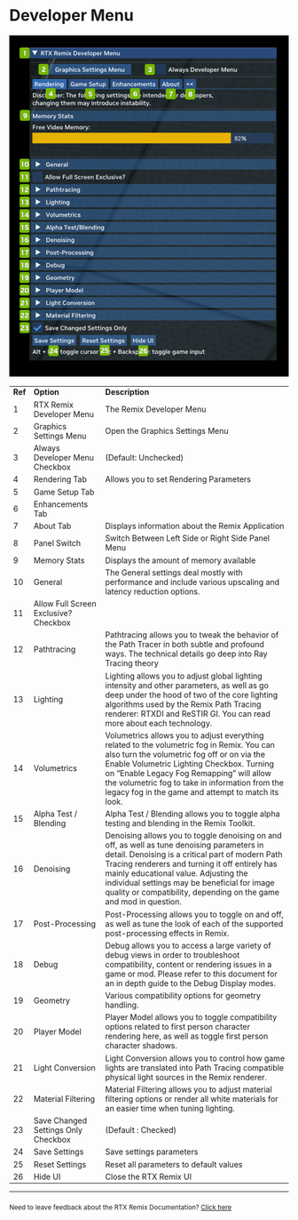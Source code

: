 # Developer Menu 

![DeveloperMenu](../data/images/rtxremix_035.png)


<table>
  <tr>
   <td><strong>Ref</strong>
   </td>
   <td><strong>Option</strong>
   </td>
   <td><strong>Description</strong>
   </td>
  </tr>
  <tr>
   <td>1
   </td>
   <td>RTX Remix Developer Menu
   </td>
   <td>The Remix Developer Menu
   </td>
  </tr>
  <tr>
   <td>2
   </td>
   <td>Graphics Settings Menu
   </td>
   <td>Open the Graphics Settings Menu
   </td>
  </tr>
  <tr>
   <td>3
   </td>
   <td>Always Developer Menu Checkbox
   </td>
   <td>(Default: Unchecked)
   </td>
  </tr>
  <tr>
   <td>4
   </td>
   <td>Rendering Tab
   </td>
   <td>Allows you to set Rendering Parameters
   </td>
  </tr>
  <tr>
   <td>5
   </td>
   <td>Game Setup Tab
   </td>
   <td><!--- Needs Description --->
   </td>
  </tr>
  <tr>
   <td>6
   </td>
   <td>Enhancements Tab
   </td>
   <td><!--- Needs Description --->
   </td>
  </tr>
  <tr>
   <td>7
   </td>
   <td>About Tab
   </td>
   <td>Displays information about the Remix Application
   </td>
  </tr>
  <tr>
   <td>8
   </td>
   <td>Panel Switch
   </td>
   <td>Switch Between Left Side or Right Side Panel Menu
   </td>
  </tr>
  <tr>
   <td>9
   </td>
   <td>Memory Stats
   </td>
   <td>Displays the amount of memory available
   </td>
  </tr>
  <tr>
   <td>10
   </td>
   <td>General
   </td>
   <td>The General settings deal mostly with performance and include various upscaling and latency reduction options.
   </td>
  </tr>
  <tr>
   <td>11
   </td>
   <td>Allow Full Screen Exclusive? Checkbox
   </td>
   <td><!--- Needs Description --->
   </td>
  </tr>
  <tr>
   <td>12
   </td>
   <td>Pathtracing
   </td>
   <td>Pathtracing allows you to tweak the behavior of the Path Tracer in both subtle and profound ways. The technical details go deep into Ray Tracing theory
   </td>
  </tr>
  <tr>
   <td>13
   </td>
   <td>Lighting
   </td>
   <td>Lighting allows you to adjust global lighting intensity and other parameters, as well as go deep under the hood of two of the core lighting algorithms used by the Remix Path Tracing renderer: RTXDI and ReSTIR GI. You can read more about each technology. 
   </td>
  </tr>
  <tr>
   <td>14
   </td>
   <td>Volumetrics
   </td>
   <td>Volumetrics allows you to adjust everything related to the volumetric fog in Remix. You can also turn the volumetric fog off or on via the Enable Volumetric Lighting Checkbox. Turning on “Enable Legacy Fog Remapping” will allow the volumetric fog to take in information from the legacy fog in the game and attempt to match its look. 
   </td>
  </tr>
  <tr>
   <td>15
   </td>
   <td>Alpha Test / Blending
   </td>
   <td>Alpha Test / Blending allows you to toggle alpha testing and blending in the Remix Toolkit. 
   </td>
  </tr>
  <tr>
   <td>16
   </td>
   <td>Denoising
   </td>
   <td>Denoising allows you to toggle denoising on and off, as well as tune denoising parameters in detail. Denoising is a critical part of modern Path Tracing renderers and turning it off entirely has mainly educational value. Adjusting the individual settings may be beneficial for image quality or compatibility, depending on the game and mod in question.
   </td>
  </tr>
  <tr>
   <td>17
   </td>
   <td>Post-Processing
   </td>
   <td>Post-Processing allows you to toggle on and off, as well as tune the look of each of the supported post-processing effects in Remix.
   </td>
  </tr>
  <tr>
   <td>18
   </td>
   <td>Debug
   </td>
   <td>Debug allows you to access a large variety of debug views in order to troubleshoot compatibility, content or rendering issues in a game or mod. Please refer to this document for an in depth guide to the Debug Display modes. 
   </td>
  </tr>
  <tr>
   <td>19
   </td>
   <td>Geometry
   </td>
   <td>Various compatibility options for geometry handling.
   </td>
  </tr>
  <tr>
   <td>20
   </td>
   <td>Player Model
   </td>
   <td>Player Model allows you to toggle compatibility options related to first person character rendering here, as well as toggle first person character shadows.
   </td>
  </tr>
  <tr>
   <td>21
   </td>
   <td>Light Conversion
   </td>
   <td>Light Conversion allows you to control how game lights are translated into Path Tracing compatible physical light sources in the Remix renderer.
   </td>
  </tr>
  <tr>
   <td>22
   </td>
   <td>Material Filtering
   </td>
   <td>Material Filtering allows you to adjust material filtering options or render all white materials for an easier time when tuning lighting. 
   </td>
  </tr>
  <tr>
   <td>23
   </td>
   <td>Save Changed Settings Only Checkbox
   </td>
   <td>(Default : Checked)
   </td>
  </tr>
  <tr>
   <td>24
   </td>
   <td>Save Settings
   </td>
   <td>Save settings parameters
   </td>
  </tr>
  <tr>
   <td>25
   </td>
   <td>Reset Settings
   </td>
   <td>Reset all parameters to default values
   </td>
  </tr>
  <tr>
   <td>26
   </td>
   <td>Hide UI
   </td>
   <td>Close the RTX Remix UI
   </td>
  </tr>
</table>

***
<sub> Need to leave feedback about the RTX Remix Documentation?  [Click here](https://github.com/NVIDIAGameWorks/rtx-remix/issues/new?assignees=nvdamien&labels=documentation%2Cfeedback%2Ctriage&projects=&template=documentation_feedback.yml&title=%5BDocumentation+feedback%5D%3A+) <sub>